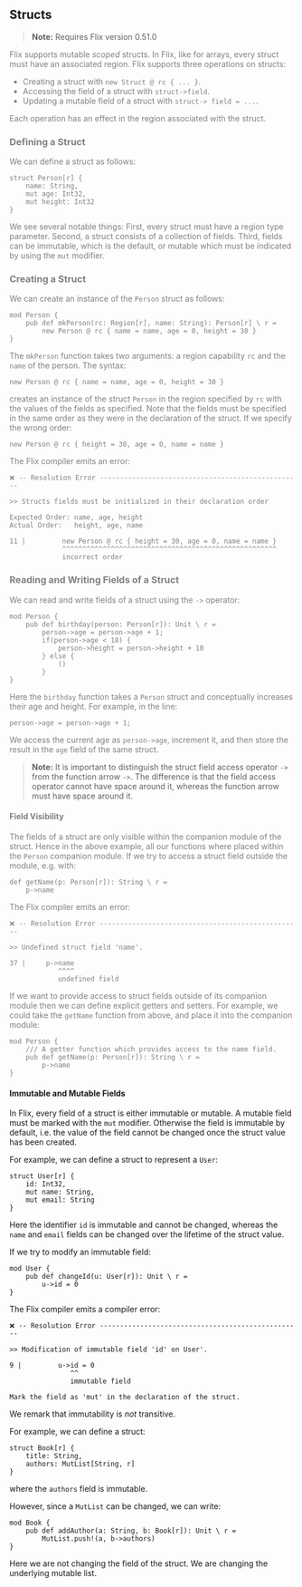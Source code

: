 ## Structs

> **Note:** Requires Flix version 0.51.0

<div style="color:gray">

Flix supports mutable _scoped_ structs. In Flix, like for arrays, every struct
must have an associated region. Flix supports three operations on structs:

- Creating a struct with `new Struct @ rc { ... }`.
- Accessing the field of a struct with `struct->field`.
- Updating a mutable field of a struct with `struct-> field = ...`.

Each operation has an effect in the region associated with the struct.

### Defining a Struct

We can define a struct as follows:

```flix
struct Person[r] {
    name: String,
    mut age: Int32,
    mut height: Int32
}
```

We see several notable things: First, every struct must have a region type
parameter. Second, a struct consists of a collection of fields. Third, fields
can be immutable, which is the default, or mutable which must be indicated by
using the `mut` modifier. 

### Creating a Struct

We can create an instance of the `Person` struct as follows:

```flix
mod Person {
    pub def mkPerson(rc: Region[r], name: String): Person[r] \ r =
        new Person @ rc { name = name, age = 0, height = 30 }
}
```

The `mkPerson` function takes two arguments: a region capability `rc` and the
`name` of the person. The syntax:

```flix
new Person @ rc { name = name, age = 0, height = 30 }
```

creates an instance of the struct `Person` in the region specified by `rc` with
the values of the fields as specified. Note that the fields must be specified in
the same order as they were in the declaration of the struct. If we specify the
wrong order: 

```flix
new Person @ rc { height = 30, age = 0, name = name }
```

The Flix compiler emits an error:

```
❌ -- Resolution Error -------------------------------------------------- 

>> Structs fields must be initialized in their declaration order

Expected Order: name, age, height
Actual Order:   height, age, name

11 |         new Person @ rc { height = 30, age = 0, name = name }
             ^^^^^^^^^^^^^^^^^^^^^^^^^^^^^^^^^^^^^^^^^^^^^^^^^^^^^
             incorrect order
```

### Reading and Writing Fields of a Struct

We can read and write fields of a struct using the `->` operator:

```flix
mod Person {
    pub def birthday(person: Person[r]): Unit \ r =
        person->age = person->age + 1;
        if(person->age < 18) {
            person->height = person->height + 10
        } else {
            ()
        }
}
```

Here the `birthday` function takes a `Person` struct and conceptually increases
their age and height. For example, in the line:

```flix
person->age = person->age + 1;
```

We access the current age as `person->age`, increment it, and then store the
result in the `age` field of the same struct. 

> **Note:** It is important to distinguish the struct field access operator `->`
> from the function arrow ` -> `. The difference is that the field access
> operator cannot have space around it, whereas the function arrow must have
> space around it. 

#### Field Visibility 

The fields of a struct are only visible within the companion module of the
struct. Hence in the above example, all our functions where placed within the
`Person` companion module. If we try to access a struct field outside the module, e.g. with:

```flix
def getName(p: Person[r]): String \ r = 
    p->name 
```

The Flix compiler emits an error:

```flix
❌ -- Resolution Error -------------------------------------------------- 

>> Undefined struct field 'name'.

37 |     p->name 
            ^^^^
            undefined field
```

If we want to provide access to struct fields outside of its companion module
then we can define explicit getters and setters. For example, we could take the
`getName` function from above, and place it into the companion module: 

```flix
mod Person {
    /// A getter function which provides access to the name field.
    pub def getName(p: Person[r]): String \ r = 
        p->name 
}
```

</div>

#### Immutable and Mutable Fields

In Flix, every field of a struct is either immutable or mutable. A mutable field
must be marked with the `mut` modifier. Otherwise the field is immutable by
default, i.e. the value of the field cannot be changed once the struct value has
been created. 

For example, we can define a struct to represent a `User`:

```flix
struct User[r] {
    id: Int32,
    mut name: String,
    mut email: String
}
```

Here the identifier `id` is immutable and cannot be changed, whereas the `name`
and `email` fields can be changed over the lifetime of the struct value. 

If we try to modify an immutable field:

```flix
mod User {
    pub def changeId(u: User[r]): Unit \ r =
        u->id = 0
}
```

The Flix compiler emits a compiler error:

```
❌ -- Resolution Error -------------------------------------------------- 

>> Modification of immutable field 'id' on User'.

9 |         u->id = 0
               ^^
               immutable field

Mark the field as 'mut' in the declaration of the struct.
```

We remark that immutability is _not_ transitive. 

For example, we can define a struct:

```flix
struct Book[r] {
    title: String,
    authors: MutList[String, r]
}
```

where the `authors` field is immutable. 

However, since a `MutList` can be changed, we can write:

```flix
mod Book {
    pub def addAuthor(a: String, b: Book[r]): Unit \ r =
        MutList.push!(a, b->authors)
}
```

Here we are not changing the field of the struct. We are changing the underlying
mutable list. 
